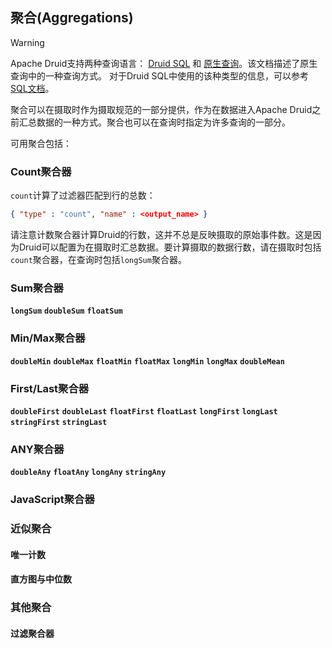 <!-- toc -->

<script async src="https://pagead2.googlesyndication.com/pagead/js/adsbygoogle.js"></script>
<ins class="adsbygoogle"
     style="display:block; text-align:center;"
     data-ad-layout="in-article"
     data-ad-format="fluid"
     data-ad-client="ca-pub-8828078415045620"
     data-ad-slot="7586680510"></ins>
<script>
     (adsbygoogle = window.adsbygoogle || []).push({});
</script>

## 聚合(Aggregations)

> [!WARNING]
> Apache Druid支持两种查询语言： [Druid SQL](druidsql.md) 和 [原生查询](makeNativeQueries.md)。该文档描述了原生查询中的一种查询方式。 对于Druid SQL中使用的该种类型的信息，可以参考 [SQL文档](druidsql.md)。

聚合可以在摄取时作为摄取规范的一部分提供，作为在数据进入Apache Druid之前汇总数据的一种方式。聚合也可以在查询时指定为许多查询的一部分。

可用聚合包括：

### Count聚合器

`count`计算了过滤器匹配到行的总数：

```json
{ "type" : "count", "name" : <output_name> }
```

请注意计数聚合器计算Druid的行数，这并不总是反映摄取的原始事件数。这是因为Druid可以配置为在摄取时汇总数据。要计算摄取的数据行数，请在摄取时包括`count`聚合器，在查询时包括`longSum`聚合器。

### Sum聚合器

**`longSum`**
**`doubleSum`**
**`floatSum`**

### Min/Max聚合器

**`doubleMin`**
**`doubleMax`**
**`floatMin`**
**`floatMax`**
**`longMin`**
**`longMax`**
**`doubleMean`**

### First/Last聚合器

**`doubleFirst`**
**`doubleLast`**
**`floatFirst`**
**`floatLast`**
**`longFirst`**
**`longLast`**
**`stringFirst`**
**`stringLast`**

### ANY聚合器

**`doubleAny`**
**`floatAny`**
**`longAny`**
**`stringAny`**
### JavaScript聚合器

### 近似聚合
#### 唯一计数
#### 直方图与中位数
### 其他聚合
#### 过滤聚合器